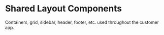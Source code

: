 # Shared Layout Components

Containers, grid, sidebar, header, footer, etc. used throughout the customer app.
